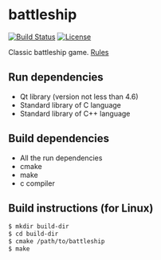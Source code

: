 battleship
==========

[![Build Status](https://travis-ci.org/zer0main/battleship.png?branch=master)](https://travis-ci.org/zer0main/battleship)
[![License](https://img.shields.io/badge/License-MIT-brightgreen.png)](LICENSE)

Classic battleship game.
[Rules](https://en.wikipedia.org/wiki/Battleship_%28game%29)

Run dependencies
----------------

 - Qt library (version not less than 4.6)
 - Standard library of C language
 - Standard library of C++ language

Build dependencies
------------------

 - All the run dependencies
 - cmake
 - make
 - c compiler

Build instructions (for Linux)
------------------------------

```bash
$ mkdir build-dir
$ cd build-dir
$ cmake /path/to/battleship
$ make
```
